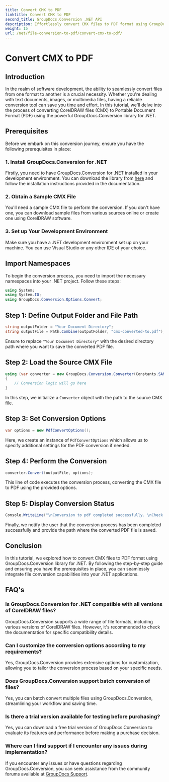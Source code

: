 ```yaml
---
title: Convert CMX to PDF
linktitle: Convert CMX to PDF
second_title: GroupDocs.Conversion .NET API
description: Effortlessly convert CMX files to PDF format using GroupDocs.Conversion for .NET. Seamlessly integrate file conversion capabilities into your .NET applications.
weight: 15
url: /net/file-conversion-to-pdf/convert-cmx-to-pdf/
---
```


# Convert CMX to PDF

## Introduction
In the realm of software development, the ability to seamlessly convert files from one format to another is a crucial necessity. Whether you're dealing with text documents, images, or multimedia files, having a reliable conversion tool can save you time and effort. In this tutorial, we'll delve into the process of converting CorelDRAW files (CMX) to Portable Document Format (PDF) using the powerful GroupDocs.Conversion library for .NET.
## Prerequisites
Before we embark on this conversion journey, ensure you have the following prerequisites in place:
### 1. Install GroupDocs.Conversion for .NET
Firstly, you need to have GroupDocs.Conversion for .NET installed in your development environment. You can download the library from [here](https://releases.groupdocs.com/conversion/net/) and follow the installation instructions provided in the documentation.
### 2. Obtain a Sample CMX File
You'll need a sample CMX file to perform the conversion. If you don't have one, you can download sample files from various sources online or create one using CorelDRAW software.
### 3. Set up Your Development Environment
Make sure you have a .NET development environment set up on your machine. You can use Visual Studio or any other IDE of your choice.

## Import Namespaces
To begin the conversion process, you need to import the necessary namespaces into your .NET project. Follow these steps:

```csharp
using System;
using System.IO;
using GroupDocs.Conversion.Options.Convert;
```
## Step 1: Define Output Folder and File Path
```csharp
string outputFolder = "Your Document Directory";
string outputFile = Path.Combine(outputFolder, "cmx-converted-to.pdf");
```
Ensure to replace `"Your Document Directory"` with the desired directory path where you want to save the converted PDF file.
## Step 2: Load the Source CMX File
```csharp
using (var converter = new GroupDocs.Conversion.Converter(Constants.SAMPLE_CMX))
{
    // Conversion logic will go here
}
```
In this step, we initialize a `Converter` object with the path to the source CMX file.
## Step 3: Set Conversion Options
```csharp
var options = new PdfConvertOptions();
```
Here, we create an instance of `PdfConvertOptions` which allows us to specify additional settings for the PDF conversion if needed.
## Step 4: Perform the Conversion
```csharp
converter.Convert(outputFile, options);
```
This line of code executes the conversion process, converting the CMX file to PDF using the provided options.
## Step 5: Display Conversion Status
```csharp
Console.WriteLine("\nConversion to pdf completed successfully. \nCheck output in {0}", outputFolder);
```
Finally, we notify the user that the conversion process has been completed successfully and provide the path where the converted PDF file is saved.

## Conclusion
In this tutorial, we explored how to convert CMX files to PDF format using GroupDocs.Conversion library for .NET. By following the step-by-step guide and ensuring you have the prerequisites in place, you can seamlessly integrate file conversion capabilities into your .NET applications.
## FAQ's
### Is GroupDocs.Conversion for .NET compatible with all versions of CorelDRAW files?
GroupDocs.Conversion supports a wide range of file formats, including various versions of CorelDRAW files. However, it's recommended to check the documentation for specific compatibility details.
### Can I customize the conversion options according to my requirements?
Yes, GroupDocs.Conversion provides extensive options for customization, allowing you to tailor the conversion process based on your specific needs.
### Does GroupDocs.Conversion support batch conversion of files?
Yes, you can batch convert multiple files using GroupDocs.Conversion, streamlining your workflow and saving time.
### Is there a trial version available for testing before purchasing?
Yes, you can download a free trial version of GroupDocs.Conversion to evaluate its features and performance before making a purchase decision.
### Where can I find support if I encounter any issues during implementation?
If you encounter any issues or have questions regarding GroupDocs.Conversion, you can seek assistance from the community forums available at [GroupDocs Support](https://forum.groupdocs.com/c/conversion/11).
